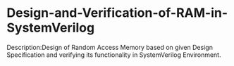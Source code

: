 # Design-and-Verification-of-RAM-in-SystemVerilog

Description:Design of Random Access Memory based on given Design Specification and verifying its functionality in SystemVerilog Environment.
